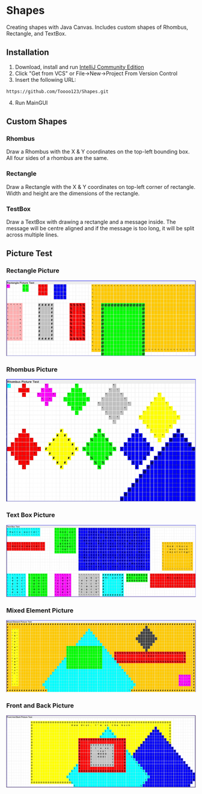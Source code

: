 # Shapes
Creating shapes with Java Canvas.
Includes custom shapes of Rhombus, Rectangle, and TextBox.

## Installation
1. Download, install and run [IntelliJ Community Edition](https://www.jetbrains.com/idea/download/)
2. Click "Get from VCS" or File->New->Project From Version Control
3. Insert the following URL:
```
https://github.com/Toooo123/Shapes.git
```
4. Run MainGUI

## Custom Shapes
### Rhombus
Draw a Rhombus with the X & Y coordinates on the top-left bounding box.
All four sides of a rhombus are the same.

### Rectangle
Draw a Rectangle with the X & Y coordinates on top-left corner of rectangle.
Width and height are the dimensions of the rectangle.

### TestBox
Draw a TextBox with drawing a rectangle and a message inside.
The message will be centre aligned and if the message is too long, it will be split across multiple lines.

## Picture Test
### Rectangle Picture
![Rectangle Picture](docs/RectanglePicture.jpg)

### Rhombus Picture
![Rhombus Picture](docs/RhombusPicture.jpg)

### Text Box Picture
![Text Box Picture](docs/TextBoxPicture.jpg)

### Mixed Element Picture
![Mixed Element Picture](docs/MixedElementPicture.jpg)

### Front and Back Picture
![Front and Back Picture](docs/FrontAndBackPicture.jpg)

